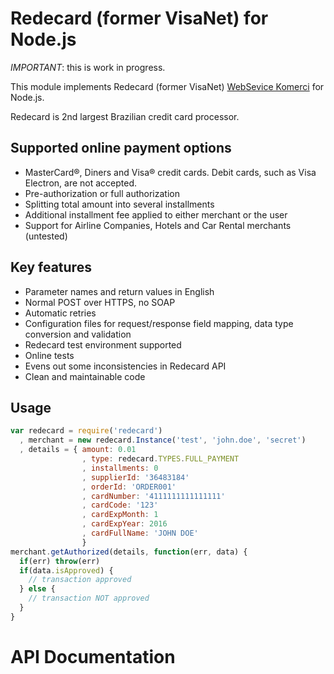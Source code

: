 Redecard (former VisaNet) for Node.js
=====================================

*IMPORTANT*: this is work in progress.

This module implements Redecard (former VisaNet) [WebSevice Komerci](https://services.redecard.com.br/NovoPortal/Portals/_PierNet/documents/Manual_KomerciWebservice_EnglishVersion.pdf) for Node.js.

Redecard is 2nd largest Brazilian credit card processor. 

Supported online payment options
--------------------------------
 * MasterCard®, Diners and Visa® credit cards. Debit cards, such as Visa Electron, are not accepted.
 * Pre-authorization or full authorization
 * Splitting total amount into several installments
 * Additional installment fee applied to either merchant or the user
 * Support for Airline Companies, Hotels and Car Rental merchants (untested)

Key features
------------
 * Parameter names and return values in English
 * Normal POST over HTTPS, no SOAP
 * Automatic retries
 * Configuration files for request/response field mapping, data type conversion and validation
 * Redecard test environment supported
 * Online tests
 * Evens out some inconsistencies in Redecard API
 * Clean and maintainable code

Usage
-----
```js
var redecard = require('redecard')
  , merchant = new redecard.Instance('test', 'john.doe', 'secret')
  , details = { amount: 0.01
                , type: redecard.TYPES.FULL_PAYMENT
                , installments: 0
                , supplierId: '36483184'
                , orderId: 'ORDER001'
                , cardNumber: '4111111111111111'
                , cardCode: '123'
                , cardExpMonth: 1
                , cardExpYear: 2016
                , cardFullName: 'JOHN DOE'
                }
merchant.getAuthorized(details, function(err, data) {
  if(err) throw(err)
  if(data.isApproved) {
    // transaction approved
  } else {
    // transaction NOT approved
  }
}
```

API Documentation
=================
